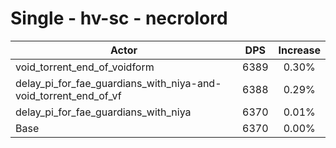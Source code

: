 # Single - hv-sc - necrolord
| Actor | DPS | Increase |
|---|:---:|:---:|
|void_torrent_end_of_voidform|6389|0.30%|
|delay_pi_for_fae_guardians_with_niya-and-void_torrent_end_of_vf|6388|0.29%|
|delay_pi_for_fae_guardians_with_niya|6370|0.01%|
|Base|6370|0.00%|
